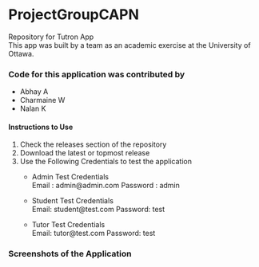 # ProjectGroupCAPN
Repository for Tutron App
<br>
This app was built by a team as an academic exercise at the University of Ottawa.
<br>

<h3>Code for this application was contributed by</h3>
<p>
  <ul>
    <li>
      Abhay A
    </li>
    <li>
      Charmaine W
    </li>
    <li>
      Nalan K
    </li>
  </ul>
</p>

<h4>Instructions to Use</h4>
<p>
<ol>
  <li>
    Check the releases section of the repository
  </li>
  <li>
    Download the latest or topmost release
  </li>
  <li>
    Use the Following Credentials to test the application
    <ul>
      <li>
        <p>
        Admin Test Credentials
        <br>
        Email : admin@admin.com
        Password : admin
        </p>
      </li>
      <li>
        <p>
          Student Test Credentials
          <br>
          Email: student@test.com
          Password: test
        </p>
      </li>
      <li>
        <p>
          Tutor Test Credentials
          <br>
          Email: tutor@test.com
          Password: test
        </p>
      </li>
    </ul>
    
    
  </li>
</ol>
</p>

<p>
  <h3>Screenshots of the Application</h3>
  
</p>


